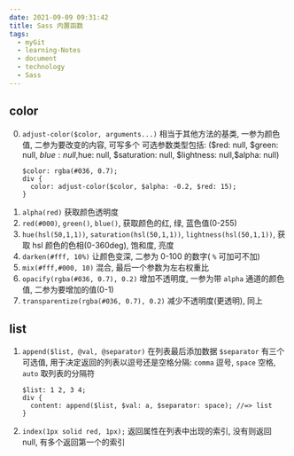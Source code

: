 ```yaml
---
date: 2021-09-09 09:31:42
title: Sass 内置函数
tags:
  - myGit
  - learning-Notes
  - document
  - technology
  - Sass
---
```


## color

0. `adjust-color($color, arguments...)` 相当于其他方法的基类, 一参为颜色值, 二参为要改变的内容, 可写多个
   可选参数类型包括: ($red: null, $green: null, $blue: null,$hue: null, $saturation: null, $lightness: null,\$alpha: null)
   ```less
   $color: rgba(#036, 0.7);
   div {
     color: adjust-color($color, $alpha: -0.2, $red: 15);
   }
   ```
1. `alpha(red)` 获取颜色透明度
1. `red(#000)`, `green()`, `blue()`, 获取颜色的红, 绿, 蓝色值(0-255)
1. `hue(hsl(50,1,1))`, `saturation(hsl(50,1,1))`, `lightness(hsl(50,1,1))`, 获取 hsl 颜色的色相(0-360deg), 饱和度, 亮度
1. `darken(#fff, 10%)` 让颜色变深, 二参为 0-100 的数字( `%` 可加可不加)
1. `mix(#fff,#000, 10)` 混合, 最后一个参数为左右权重比
1. `opacify(rgba(#036, 0.7), 0.2)` 增加不透明度, 一参为带 `alpha` 通道的颜色值, 二参为要增加的值(0-1)
1. `transparentize(rgba(#036, 0.7), 0.2)` 减少不透明度(更透明), 同上

## list

1. `append($list, @val, @separator)` 在列表最后添加数据
   `$separator` 有三个可选值, 用于决定返回的列表以逗号还是空格分隔: `comma` 逗号, `space` 空格, `auto` 取列表的分隔符

   ```less
   $list: 1 2, 3 4;
   div {
     content: append($list, $val: a, $separator: space); //=> list
   }
   ```

2. `index(1px solid red, 1px);` 返回属性在列表中出现的索引, 没有则返回 null, 有多个返回第一个的索引
